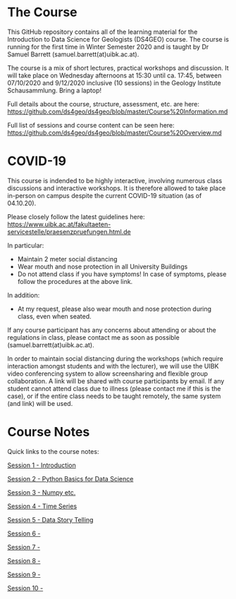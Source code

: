 # The Course
This GitHub repository contains all of the learning material for the Introduction to Data Science for Geologists (DS4GEO) course. The course is running for the first time in Winter Semester 2020 and is taught by Dr Samuel Barrett (samuel.barrett(at)uibk.ac.at).

The course is a mix of short lectures, practical workshops and discussion. It will take place on Wednesday afternoons at 15:30 until ca. 17:45, between 07/10/2020 and 9/12/2020 inclusive (10 sessions) in the Geology Institute Schausammlung. Bring a laptop!

Full details about the course, structure, assessment, etc. are here: https://github.com/ds4geo/ds4geo/blob/master/Course%20Information.md

Full list of sessions and course content can be seen here: https://github.com/ds4geo/ds4geo/blob/master/Course%20Overview.md



# COVID-19
This course is indended to be highly interactive, involving numerous class discussions and interactive workshops. It is therefore allowed to take place in-person on campus despite the current COVID-19 situation (as of 04.10.20).

Please closely follow the latest guidelines here:
https://www.uibk.ac.at/fakultaeten-servicestelle/praesenzpruefungen.html.de

In particular:
* Maintain 2 meter social distancing
* Wear mouth and nose protection in all University Buildings
* Do not attend class if you have symptoms! In case of symptoms, please follow the procedures at the above link.

In addition:
* At my request, please also wear mouth and nose protection during class, even when seated.

If any course participant has any concerns about attending or about the regulations in class, please contact me as soon as possible (samuel.barrett(at)uibk.ac.at).

In order to maintain social distancing during the workshops (which require interaction amongst students and with the lecturer), we will use the UIBK video conferencing system to allow screensharing and flexible group collaboration. A link will be shared with course participants by email. If any student cannot attend class due to illness (please contact me if this is the case), or if the entire class needs to be taught remotely, the same system (and link) will be used.



# Course Notes
Quick links to the course notes:

<a href="https://colab.research.google.com/github/ds4geo/ds4geo/blob/master/WS%202020%20Course%20Notes/Session%201.ipynb" target="_blank">Session 1 - Introduction</a>

<a href="https://colab.research.google.com/github/ds4geo/ds4geo/blob/master/WS%202020%20Course%20Notes/Session%202.ipynb" target="_blank">Session 2 - Python Basics for Data Science</a>

<a href="https://colab.research.google.com/github/ds4geo/ds4geo/blob/master/WS%202020%20Course%20Notes/Session%203.ipynb" target="_blank">Session 3 - Numpy etc.</a>

<a href="https://colab.research.google.com/github/ds4geo/ds4geo/blob/master/WS%202020%20Course%20Notes/Session%204.ipynb" target="_blank">Session 4 - Time Series</a>

<a href="https://colab.research.google.com/github/ds4geo/ds4geo/blob/master/WS%202020%20Course%20Notes/Session%205.ipynb" target="_blank">Session 5 - Data Story Telling</a>

<a href="https://colab.research.google.com/github/ds4geo/ds4geo/blob/master/WS%202020%20Course%20Notes/Session%206.ipynb" target="_blank">Session 6 - </a>

<a href="https://colab.research.google.com/github/ds4geo/ds4geo/blob/master/WS%202020%20Course%20Notes/Session%207.ipynb" target="_blank">Session 7 - </a>

<a href="https://colab.research.google.com/github/ds4geo/ds4geo/blob/master/WS%202020%20Course%20Notes/Session%208.ipynb" target="_blank">Session 8 - </a>

<a href="https://colab.research.google.com/github/ds4geo/ds4geo/blob/master/WS%202020%20Course%20Notes/Session%209.ipynb" target="_blank">Session 9 - </a>

<a href="https://colab.research.google.com/github/ds4geo/ds4geo/blob/master/WS%202020%20Course%20Notes/Session%2010.ipynb" target="_blank">Session 10 - </a>
